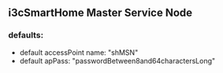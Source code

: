 ## i3cSmartHome Master Service Node 

### defaults:

- default accessPoint name: "shMSN"
- default apPass: "passwordBetween8and64charactersLong"

